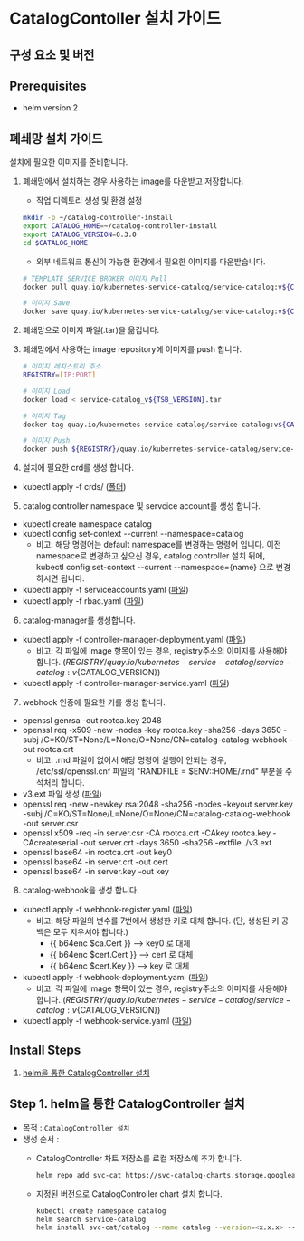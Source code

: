 
# CatalogContoller 설치 가이드

## 구성 요소 및 버전

## Prerequisites
- helm version 2

## 폐쇄망 설치 가이드
설치에 필요한 이미지를 준비합니다.

1. 폐쇄망에서 설치하는 경우 사용하는 image를 다운받고 저장합니다.

   - 작업 디렉토리 생성 및 환경 설정

   ```bash
   mkdir -p ~/catalog-controller-install
   export CATALOG_HOME=~/catalog-controller-install
   export CATALOG_VERSION=0.3.0
   cd $CATALOG_HOME
   ```

   - 외부 네트워크 통신이 가능한 환경에서 필요한 이미지를 다운받습니다.

   ```bash
   # TEMPLATE SERVICE BROKER 이미지 Pull
   docker pull quay.io/kubernetes-service-catalog/service-catalog:v${CATALOG_VERSION}

   # 이미지 Save
   docker save quay.io/kubernetes-service-catalog/service-catalog:v${CATALOG_VERSION} > service-catalog_v${TSB_VERSION}.tar
   ```

2. 폐쇄망으로 이미지 파일(.tar)을 옮깁니다.

3. 폐쇄망에서 사용하는 image repository에 이미지를 push 합니다.

   ```bash
   # 이미지 레지스트리 주소
   REGISTRY=[IP:PORT]

   # 이미지 Load
   docker load < service-catalog_v${TSB_VERSION}.tar

   # 이미지 Tag
   docker tag quay.io/kubernetes-service-catalog/service-catalog:v${CATALOG_VERSION} ${REGISTRY}/quay.io/kubernetes-service-catalog/service-catalog:v${CATALOG_VERSION}

   # 이미지 Push
   docker push ${REGISTRY}/quay.io/kubernetes-service-catalog/service-catalog:v${CATALOG_VERSION}
   ```
4. 설치에 필요한 crd를 생성 합니다.
- kubectl apply -f crds/ ([폴더](./yaml_install/crds))

5. catalog controller namespace 및 servcice account를 생성 합니다.
- kubectl create namespace catalog
- kubectl config set-context --current --namespace=catalog
    - 비고: 해당 명령어는 default namespace를 변경하는 명령어 입니다. 이전 namespace로 변경하고 싶으신 경우, catalog controller 설치 뒤에, kubectl config set-context --current --namespace={name} 으로 변경하시면 됩니다.
- kubectl apply -f serviceaccounts.yaml ([파일](./yaml_install/serviceaccounts.yaml))
- kubectl apply -f rbac.yaml ([파일](./yaml_install/rbac.yaml))

6. catalog-manager를 생성합니다.
- kubectl apply -f controller-manager-deployment.yaml ([파일](./yaml_install/controller-manager-deployment.yaml))
    - 비고: 각 파일에 image 항목이 있는 경우, registry주소의 이미지를 사용해야 합니다. (${REGISTRY}/quay.io/kubernetes-service-catalog/service-catalog:v${CATALOG_VERSION})
- kubectl apply -f controller-manager-service.yaml ([파일](./yaml_install/controller-manager-service.yaml))

7. webhook 인증에 필요한 키를 생성 합니다.
- openssl genrsa -out rootca.key 2048
- openssl req -x509 -new -nodes -key rootca.key -sha256 -days 3650 -subj /C=KO/ST=None/L=None/O=None/CN=catalog-catalog-webhook -out rootca.crt
    - 비고: .rnd 파일이 없어서 해당 명령어 실행이 안되는 경우, /etc/ssl/openssl.cnf 파일의  "RANDFILE = $ENV::HOME/.rnd" 부분을 주석처리 합니다.
- v3.ext 파일 생성 ([파일](./ca/v3.ext))
- openssl req -new -newkey rsa:2048 -sha256 -nodes -keyout server.key -subj /C=KO/ST=None/L=None/O=None/CN=catalog-catalog-webhook -out server.csr
- openssl x509 -req -in server.csr -CA rootca.crt -CAkey rootca.key -CAcreateserial -out server.crt -days 3650 -sha256 -extfile ./v3.ext
- openssl base64 -in rootca.crt -out key0
- openssl base64 -in server.crt -out cert
- openssl base64 -in server.key -out key

8. catalog-webhook을 생성 합니다.
- kubectl apply -f webhook-register.yaml ([파일](./yaml_install/webhook-register.yaml))
    - 비고: 해당 파일의 변수를 7번에서 생성한 키로 대체 합니다. (단, 생성된 키 공백은 모두 지우셔야 합니다.)
        - {{ b64enc $ca.Cert }} --> key0 로 대체
        - {{ b64enc $cert.Cert }} --> cert 로 대체
        - {{ b64enc $cert.Key }} --> key 로 대체
- kubectl apply -f webhook-deployment.yaml ([파일](./yaml_install/webhook-deployment.yaml))
    - 비고: 각 파일에 image 항목이 있는 경우, registry주소의 이미지를 사용해야 합니다. (${REGISTRY}/quay.io/kubernetes-service-catalog/service-catalog:v${CATALOG_VERSION})
- kubectl apply -f webhook-service.yaml ([파일](./yaml_install/webhook-service.yaml))

## Install Steps
1. [helm을 통한 CatalogController 설치](Step-1-helm을-통한-CatalogController-설치)

## Step 1. helm을 통한 CatalogController 설치
- 목적 : `CatalogController 설치`
- 생성 순서 : 
    - CatalogController 차트 저장소를 로컬 저장소에 추가 합니다.
      ```bash
      helm repo add svc-cat https://svc-catalog-charts.storage.googleapis.com
      ```

    - 지정된 버전으로 CatalogController chart 설치 합니다.
      ```bash
      kubectl create namespace catalog
      helm search service-catalog
      helm install svc-cat/catalog --name catalog --version=<x.x.x> --namespace catalog
      ```
